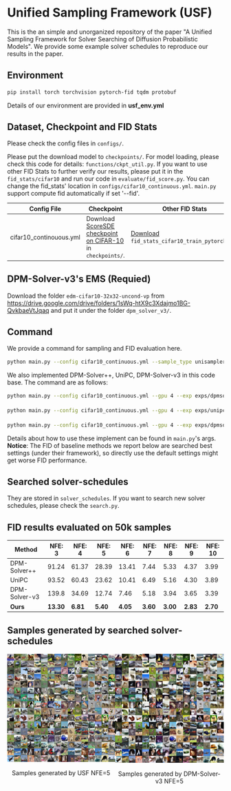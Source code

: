 # Unified Sampling Framework (USF)

This is the an simple and unorganized repository of the paper "A Unified Sampling Framework for Solver Searching of Diffusion Probabilistic Models". We provide some example solver schedules to reproduce our results in the paper.

## Environment
```bash
pip install torch torchvision pytorch-fid tqdm protobuf
```

Details of our environment are provided in **usf_env.yml**
## Dataset, Checkpoint and FID Stats
Please check the config files in `configs/`.

Please put the download model to `checkpoints/`. For model loading, please check this code for details: `functions/ckpt_util.py`. If you want to use other FID Stats to further verify our results, please put it in the `fid_stats/cifar10` and run our code in `evaluate/fid_score.py`. You can change the fid_stats' location in `configs/cifar10_continuous.yml`. `main.py` support compute fid automatically if set '--fid'.

| Config File            | Checkpoint                                                   | Other FID Stats                                              |
| ---------------------- | ------------------------------------------------------------ | ------------------------------------------------------------ |
| cifar10_continouous.yml            | Download [ScoreSDE checkpoint on CIFAR-10](https://drive.google.com/drive/folders/1ZMLBiu9j7-rpdTQu8M2LlHAEQq4xRYrj) in `checkpoints/`. | [Download](https://drive.google.com/drive/folders/1_OpTXVPLffZM8BG-V3Ahsxk99aqxW7C3?usp=sharing) `fid_stats_cifar10_train_pytorch.npz` |

## DPM-Solver-v3's EMS **(Requied)**
Download the folder `edm-cifar10-32x32-uncond-vp` from https://drive.google.com/drive/folders/1sWq-htX9c3Xdajmo1BG-QvkbaeVtJqaq and put it under the folder `dpm_solver_v3/`.

## Command
We provide a command for sampling and FID evaluation here.
```bash
python main.py --config cifar10_continuous.yml --sample_type unisampler --gpu 4 --exp exps/nfe3 --sample --fid --load_decision solver_schedules/cifar10_sde_nfe3.pth --statistics_dir dpm_solver_v3/cifar10_ddpmpp_deep_continuous/0.0001_1200_4096 --number_of_samples 50000
```

We also implemented DPM-Solver++, UniPC, DPM-Solver-v3 in this code base. The command are as follows:
```bash
python main.py --config cifar10_continuous.yml --gpu 4 --exp exps/dpmsolver++ --sample --fid  --statistics_dir dpm_solver_v3/cifar10_ddpmpp_deep_continuous/0.0001_1200_4096 --number_of_samples 50000 --sample_type dpmsolver++ --timesteps 5

python main.py --config cifar10_continuous.yml --gpu 4 --exp exps/unipc --sample --fid  --statistics_dir dpm_solver_v3/cifar10_ddpmpp_deep_continuous/0.0001_1200_4096 --number_of_samples 50000 --sample_type unipc --timesteps 5

python main.py --config cifar10_continuous.yml --gpu 4 --exp exps/dpmsolver_v3 --sample --fid  --statistics_dir dpm_solver_v3/cifar10_ddpmpp_deep_continuous/0.0001_1200_4096 --number_of_samples 50000 --sample_type dpmsolver_v3 --timesteps 5
```
Details about how to use these implement can be found in `main.py`'s args. **Notice**: The FID of baseline methods we report below are searched best settings (under their framework), so directly use the default settings might get worse FID performance. 

## Searched solver-schedules
They are stored in `solver_schedules`. If you want to search new solver schedules, please check the `search.py`.

## FID results evaluated on 50k samples
| **Method**        | **NFE: 3** | **NFE: 4** | **NFE: 5** | **NFE: 6** | **NFE: 7** | **NFE: 8** | **NFE: 9** | **NFE: 10** |
|--------------------|------------|------------|------------|------------|------------|------------|------------|-------------|
| DPM-Solver++       | 91.24      | 61.37      | 28.39      | 13.41      | 7.44       | 5.33       | 4.37       | 3.99        |
| UniPC              | 93.52      | 60.43      | 23.62      | 10.41      | 6.49       | 5.16       | 4.30       | 3.89        |
| DPM-Solver-v3      | 139.8      | 34.69      | 12.74      | 7.46       | 5.18       | 3.94       | 3.65       | 3.39        |
| **Ours**           | **13.30**  | **6.81**   | **5.40**   | **4.05**   | **3.60**   | **3.00**   | **2.83**   | **2.70**    |

## Samples generated by searched solver-schedules
<div style="display: flex; justify-content: space-around;">

  <div style="text-align: center;">
    <img src="solver_schedules/images/nfe5_usf.png" alt="USF" width="300">
    <p>Samples generated by USF NFE=5</p>
  </div>

  <div style="text-align: center;">
    <img src="solver_schedules/images/nfe5_dpm_solver_v3.png" alt="DPM-Solver-v3" width="300">
    <p>Samples generated by DPM-Solver-v3 NFE=5</p>
  </div>

</div>
